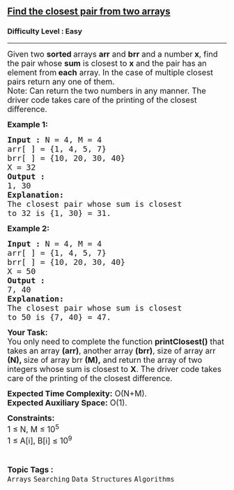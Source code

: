 <h2><a href="https://www.geeksforgeeks.org/problems/find-the-closest-pair-from-two-arrays4215/1?page=3&category=Searching&sortBy=submissions">Find the closest pair from two arrays</a></h2><h3>Difficulty Level : Easy</h3><hr><div class="problems_problem_content__Xm_eO"><p><span style="font-size: 18px;">Given two <strong>sorted </strong>arrays <strong>arr</strong> and <strong>brr</strong> and a number<strong> x</strong>, find the pair whose <strong>sum</strong> is closest to <strong>x</strong> and the pair has an element from<strong> each</strong> array. In the case of multiple closest pairs return any one of them.<br>Note: Can return the two numbers in any manner.&nbsp;</span><span style="font-size: 18px;">The driver code takes care of the printing of the closest difference.</span></p>
<p><span style="font-size: 18px;"><strong>Example 1:</strong></span></p>
<pre><span style="font-size: 18px;"><strong>Input :</strong> N = 4, M = 4<br>arr[ ] = {1, 4, 5, 7}
brr[ ] = {10, 20, 30, 40} 
X = 32
<strong>Output :</strong> <br>1, 30
<strong>Explanation:</strong>
The closest pair whose sum is closest
to 32 is {1, 30} = 31.
</span></pre>
<p><span style="font-size: 18px;"><strong>Example 2:</strong></span></p>
<pre><span style="font-size: 18px;"><strong>Input :</strong> N = 4, M = 4<br>arr[ ] = {1, 4, 5, 7}
brr[ ] = {10, 20, 30, 40}
X = 50 <strong>
Output :</strong> <br>7, 40 
<strong>Explanation:</strong> 
The closest pair whose sum is closest
to 50 is {7, 40} = 47.</span></pre>
<p><span style="font-size: 18px;"><strong>Your Task:</strong><br>You only need to complete the function <strong>printClosest()</strong> that takes an array <strong>(arr)</strong>, another array <strong>(brr)</strong>, size of array arr <strong>(N),&nbsp;</strong>size of array brr <strong>(M),</strong>&nbsp;and return the array of two integers whose sum is closest to <strong>X</strong>. The driver code takes care of the printing of the closest difference.</span></p>
<p><span style="font-size: 18px;"><strong>Expected Time Complexity:</strong> O(N+M).<br><strong>Expected Auxiliary Space:</strong> O(1).</span></p>
<p><span style="font-size: 18px;"><strong>Constraints:</strong><br>1 ≤ N, M ≤ 10<sup>5</sup><br>1 ≤ A[i], B[i] ≤ 10<sup>9</sup></span></p></div><br><p><span style=font-size:18px><strong>Topic Tags : </strong><br><code>Arrays</code>&nbsp;<code>Searching</code>&nbsp;<code>Data Structures</code>&nbsp;<code>Algorithms</code>&nbsp;